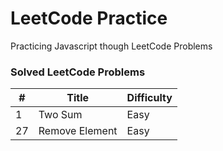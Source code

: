 # LeetCode Practice

Practicing Javascript though LeetCode Problems

### Solved LeetCode Problems

| # | Title | Difficulty
| --- | --- | --- |
| 1 | Two Sum | Easy
| 27 | Remove Element| Easy
